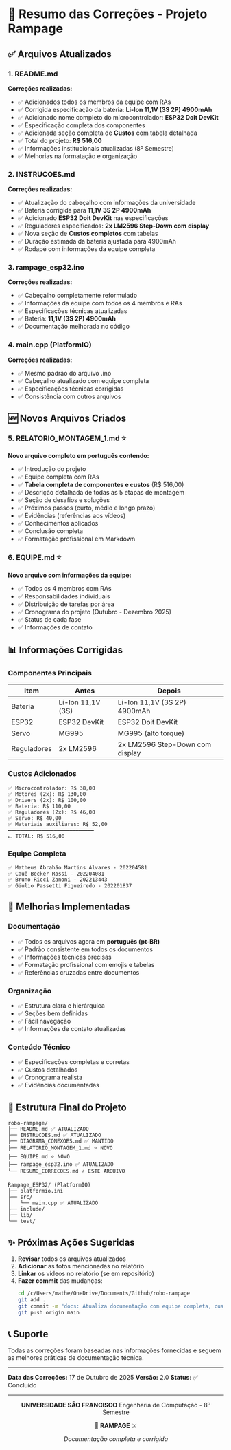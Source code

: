 # 📝 Resumo das Correções - Projeto Rampage

## ✅ Arquivos Atualizados

### 1. README.md
**Correções realizadas:**
- ✅ Adicionados todos os membros da equipe com RAs
- ✅ Corrigida especificação da bateria: **Li-Ion 11,1V (3S 2P) 4900mAh**
- ✅ Adicionado nome completo do microcontrolador: **ESP32 Doit DevKit**
- ✅ Especificação completa dos componentes
- ✅ Adicionada seção completa de **Custos** com tabela detalhada
- ✅ Total do projeto: **R$ 516,00**
- ✅ Informações institucionais atualizadas (8º Semestre)
- ✅ Melhorias na formatação e organização

### 2. INSTRUCOES.md
**Correções realizadas:**
- ✅ Atualização do cabeçalho com informações da universidade
- ✅ Bateria corrigida para **11,1V 3S 2P 4900mAh**
- ✅ Adicionado **ESP32 Doit DevKit** nas especificações
- ✅ Reguladores especificados: **2x LM2596 Step-Down com display**
- ✅ Nova seção de **Custos completos** com tabelas
- ✅ Duração estimada da bateria ajustada para 4900mAh
- ✅ Rodapé com informações da equipe completa

### 3. rampage_esp32.ino
**Correções realizadas:**
- ✅ Cabeçalho completamente reformulado
- ✅ Informações da equipe com todos os 4 membros e RAs
- ✅ Especificações técnicas atualizadas
- ✅ Bateria: **11,1V (3S 2P) 4900mAh**
- ✅ Documentação melhorada no código

### 4. main.cpp (PlatformIO)
**Correções realizadas:**
- ✅ Mesmo padrão do arquivo .ino
- ✅ Cabeçalho atualizado com equipe completa
- ✅ Especificações técnicas corrigidas
- ✅ Consistência com outros arquivos

## 🆕 Novos Arquivos Criados

### 5. RELATORIO_MONTAGEM_1.md ⭐
**Novo arquivo completo em português contendo:**
- ✅ Introdução do projeto
- ✅ Equipe completa com RAs
- ✅ **Tabela completa de componentes e custos** (R$ 516,00)
- ✅ Descrição detalhada de todas as 5 etapas de montagem
- ✅ Seção de desafios e soluções
- ✅ Próximos passos (curto, médio e longo prazo)
- ✅ Evidências (referências aos vídeos)
- ✅ Conhecimentos aplicados
- ✅ Conclusão completa
- ✅ Formatação profissional em Markdown

### 6. EQUIPE.md ⭐
**Novo arquivo com informações da equipe:**
- ✅ Todos os 4 membros com RAs
- ✅ Responsabilidades individuais
- ✅ Distribuição de tarefas por área
- ✅ Cronograma do projeto (Outubro - Dezembro 2025)
- ✅ Status de cada fase
- ✅ Informações de contato

## 📊 Informações Corrigidas

### Componentes Principais
| Item | Antes | Depois |
|------|-------|--------|
| Bateria | Li-Ion 11,1V (3S) | Li-Ion 11,1V (3S 2P) 4900mAh |
| ESP32 | ESP32 DevKit | ESP32 Doit DevKit |
| Servo | MG995 | MG995 (alto torque) |
| Reguladores | 2x LM2596 | 2x LM2596 Step-Down com display |

### Custos Adicionados
```
✅ Microcontrolador: R$ 38,00
✅ Motores (2x): R$ 130,00
✅ Drivers (2x): R$ 100,00
✅ Bateria: R$ 110,00
✅ Reguladores (2x): R$ 46,00
✅ Servo: R$ 40,00
✅ Materiais auxiliares: R$ 52,00
━━━━━━━━━━━━━━━━━━━━━━━━━━━━
💵 TOTAL: R$ 516,00
```

### Equipe Completa
```
✅ Matheus Abrahão Martins Alvares - 202204581
✅ Cauê Becker Rossi - 202204081
✅ Bruno Ricci Zanoni - 202213443
✅ Giulio Passetti Figueiredo - 202201837
```

## 🎯 Melhorias Implementadas

### Documentação
- ✅ Todos os arquivos agora em **português (pt-BR)**
- ✅ Padrão consistente em todos os documentos
- ✅ Informações técnicas precisas
- ✅ Formatação profissional com emojis e tabelas
- ✅ Referências cruzadas entre documentos

### Organização
- ✅ Estrutura clara e hierárquica
- ✅ Seções bem definidas
- ✅ Fácil navegação
- ✅ Informações de contato atualizadas

### Conteúdo Técnico
- ✅ Especificações completas e corretas
- ✅ Custos detalhados
- ✅ Cronograma realista
- ✅ Evidências documentadas

## 📁 Estrutura Final do Projeto

```
robo-rampage/
├── README.md ✅ ATUALIZADO
├── INSTRUCOES.md ✅ ATUALIZADO
├── DIAGRAMA_CONEXOES.md ✅ MANTIDO
├── RELATORIO_MONTAGEM_1.md ⭐ NOVO
├── EQUIPE.md ⭐ NOVO
├── rampage_esp32.ino ✅ ATUALIZADO
└── RESUMO_CORRECOES.md ⭐ ESTE ARQUIVO

Rampage_ESP32/ (PlatformIO)
├── platformio.ini
├── src/
│   └── main.cpp ✅ ATUALIZADO
├── include/
├── lib/
└── test/
```

## ✨ Próximas Ações Sugeridas

1. **Revisar** todos os arquivos atualizados
2. **Adicionar** as fotos mencionadas no relatório
3. **Linkar** os vídeos no relatório (se em repositório)
4. **Fazer commit** das mudanças:
   ```bash
   cd /c/Users/mathe/OneDrive/Documents/Github/robo-rampage
   git add .
   git commit -m "docs: Atualiza documentação com equipe completa, custos e relatório de montagem"
   git push origin main
   ```

## 📞 Suporte

Todas as correções foram baseadas nas informações fornecidas e seguem as melhores práticas de documentação técnica.

---

**Data das Correções:** 17 de Outubro de 2025
**Versão:** 2.0
**Status:** ✅ Concluído

---

<div align="center">

**UNIVERSIDADE SÃO FRANCISCO**
Engenharia de Computação - 8º Semestre

🤖 **RAMPAGE** ⚔️

*Documentação completa e corrigida*

</div>
